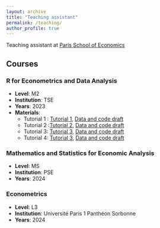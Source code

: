 ```yaml
---
layout: archive
title: "Teaching assistant"
permalink: /teaching/
author_profile: true
---
```


Teaching assistant at [Paris School of Economics](https://www.parisschoolofeconomics.eu/en/)

## Courses

### R for Econometrics and Data Analysis
- **Level**: M2
- **Institution**: TSE
- **Years**: 2023
- **Materials**:
     - Tutorial 1 : [Tutorial 1](https://raw.githubusercontent.com/SamyZtn/samyzitouni.github.io/master/files/TD1_R.pdf), 
[Data and code draft](https://raw.githubusercontent.com/SamyZtn/samyzitouni.github.io/master/files/Tuto1.zip)
     - Tutorial 2 :[Tutorial 2](https://raw.githubusercontent.com/SamyZtn/samyzitouni.github.io/master/files/TD2.pdf), [Data and code draft](https://raw.githubusercontent.com/SamyZtn/samyzitouni.github.io/master/files/Tuto2.zip)
     - Tutorial 3: [Tutorial 3](https://raw.githubusercontent.com/SamyZtn/samyzitouni.github.io/master/files/TD3.pdf), [Data and code draft](https://raw.githubusercontent.com/SamyZtn/samyzitouni.github.io/master/files/Tuto3.zip)
     - Tutorial 4: [Tutorial 3](https://raw.githubusercontent.com/SamyZtn/samyzitouni.github.io/master/files/slides_econometrics_1.pdf), [Data and code draft](https://raw.githubusercontent.com/SamyZtn/samyzitouni.github.io/master/files/Tuto4.zip)

### Mathematics and Statistics for Economic Analysis
- **Level**: MS
- **Institution**: PSE
- **Years**: 2024

### Econometrics
- **Level**: L3
- **Institution**: Université Paris 1 Panthéon Sorbonne
- **Years**: 2024
